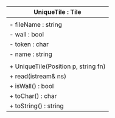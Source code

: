 | UniqueTile : Tile                   |
| ----------------------------------- |
|                                     |
| - fileName : string                 |
| - wall : bool                       |
| - token : char                      |
| - name : string                     |
|                                     |
| + UniqueTile(Position p, string fn) |
| + read(istream& ns)                 |
| + isWall() : bool                   |
| + toChar() : char                   |
| + toString() : string               |